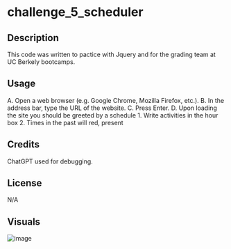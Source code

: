 # challenge_5_scheduler

## Description

This code was written to pactice with Jquery and for the grading team at UC Berkely bootcamps.

## Usage
A. Open a web browser (e.g. Google Chrome, Mozilla Firefox, etc.).
B. In the address bar, type the URL of the website.
C. Press Enter.
D. Upon loading the site you should be greeted by a schedule
    1. Write activities in the hour box
    2. Times in the past will red, present 

## Credits
ChatGPT used for debugging.


## License

N/A

## Visuals

![image](screencapture-averyjmyers-github-io-challenge-4-trivia-site-2023-05-31-21_57_21.png)